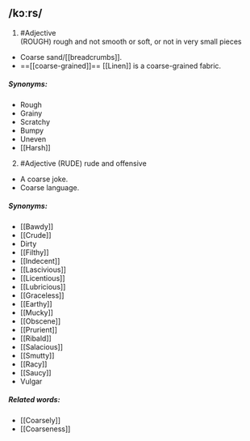 ## /kɔːrs/  
1. #Adjective  
(ROUGH)
rough and not smooth or soft, or not in very small pieces

- Coarse sand/[[breadcrumbs]].
- ==[[coarse-grained]]==
[[Linen]] is a coarse-grained fabric.

##### Synonyms:
- Rough
- Grainy
- Scratchy
- Bumpy
- Uneven
- [[Harsh]]

2. #Adjective 
(RUDE)
rude and offensive

- A coarse joke.
- Coarse language.

##### Synonyms:
- [[Bawdy]]
- [[Crude]]
- Dirty
- [[Filthy]]
- [[Indecent]]
- [[Lascivious]]
- [[Licentious]]
- [[Lubricious]]
- [[Graceless]]
- [[Earthy]]
- [[Mucky]]
- [[Obscene]]
- [[Prurient]]
- [[Ribald]]
- [[Salacious]]
- [[Smutty]]
- [[Racy]]
- [[Saucy]]
- Vulgar

##### Related words:
- [[Coarsely]]
- [[Coarseness]]
